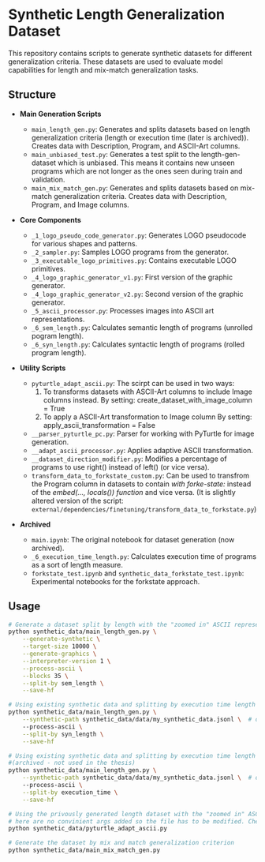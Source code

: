 # Synthetic Length Generalization Dataset

This repository contains scripts to generate synthetic datasets for different generalization criteria. These datasets are used to evaluate model capabilities for length and mix-match generalization tasks.

## Structure

- **Main Generation Scripts**
  - `main_length_gen.py`: Generates and splits datasets based on length generalization criteria (length or execution time (later is archived)). Creates data with Description, Program, and ASCII-Art columns.
  - `main_unbiased_test.py`: Generates a test split to the length-gen-dataset which is unbiased. This means it contains new unseen programs which are not longer as the ones seen during train and validation.
  - `main_mix_match_gen.py`: Generates and splits datasets based on mix-match generalization criteria. Creates data with Description, Program, and Image columns.

- **Core Components**
  - `_1_logo_pseudo_code_generator.py`: Generates LOGO pseudocode for various shapes and patterns.
  - `_2_sampler.py`: Samples LOGO programs from the generator.
  - `_3_executable_logo_primitives.py`: Contains executable LOGO primitives.
  - `_4_logo_graphic_generator_v1.py`: First version of the graphic generator.
  - `_4_logo_graphic_generator_v2.py`: Second version of the graphic generator.
  - `_5_ascii_processor.py`: Processes images into ASCII art representations.
  - `_6_sem_length.py`: Calculates semantic length of programs (unrolled pogram length).
  - `_6_syn_length.py`: Calculates syntactic length of programs (rolled program length).


- **Utility Scripts**
  - `pyturtle_adapt_ascii.py`: The scirpt can be used in two ways:
    1. To transforms datasets with ASCII-Art columns to include Image columns instead. By setting: create_dataset_with_image_column = True
    2. To apply a ASCII-Art transformation to Image column By setting: apply_ascii_transformation = False
  - `__parser_pyturtle_pc.py`: Parser for working with PyTurtle for image generation.
  - `__adapt_ascii_processor.py`: Applies adaptive ASCII transformation.
  - `__dataset_direction_modifier.py`: Modifies a percentage of programs to use right() instead of left() (or vice versa).
  - `transform_data_to_forkstate_custom.py`: Can be used to transfrom the Program column in datasets to contain *with forke-state:* instead of the *embed(…, locals()) function* and vice versa. (It is slightly altered version of the script: `external/dependencies/finetuning/transform_data_to_forkstate.py`)

- **Archived**
  - `main.ipynb`: The original notebook for dataset generation (now archived).
  - `_6_execution_time_length.py`: Calculates execution time of programs as a sort of length measure.
  - `forkstate_test.ipynb` and `synthetic_data_forkstate_test.ipynb`: Experimental notebooks for the forkstate approach.

## Usage


```bash
# Generate a dataset split by length with the "zoomed in" ASCII representation
python synthetic_data/main_length_gen.py \
    --generate-synthetic \
    --target-size 10000 \
    --generate-graphics \
    --interpreter-version 1 \
    --process-ascii \
    --blocks 35 \
    --split-by sem_length \
    --save-hf

# Using existing synthetic data and splitting by execution time length
python synthetic_data/main_length_gen.py \
    --synthetic-path synthetic_data/data/my_synthetic_data.jsonl \  # optional: if not set default synthetic data (synthetic_data_20250120143151.jsonl) is used 
    --process-ascii \
    --split-by syn_length \
    --save-hf

# Using existing synthetic data and splitting by execution time length 
#(archived - not used in the thesis)
python synthetic_data/main_length_gen.py \
    --synthetic-path synthetic_data/data/my_synthetic_data.jsonl \  # optional: if not set default synthetic data (synthetic_data_20250120143151.jsonl) is used 
    --process-ascii \
    --split-by execution_time \
    --save-hf

# Using the privously generated length dataset with the "zoomed in" ASCII representation to generate the same dataset with the image column which can later within the pipeline be transformed to various other ASCII representations 
# here are no convinient args added so the file has to be modified. Check the script itself to see how (create_dataset_with_image_column = True and apply_ascii_transformation = False and set the correct hf-dataset-ids)
python synthetic_data/pyturtle_adapt_ascii.py

# Generate the dataset by mix and match generalization criterion
python synthetic_data/main_mix_match_gen.py